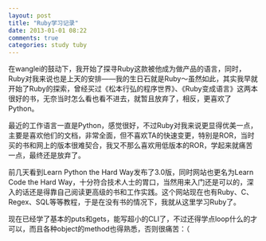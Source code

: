 ```yaml
---
layout: post
title: "Ruby学习记录"
date: 2013-01-01 08:22
comments: true
categories: study tuby
---
```


在wanglei的鼓动下，我开始了探寻Ruby这款被他成为做产品的语言，同时，Ruby对我来说也是上天的安排——我的生日石就是Ruby～虽然如此，其实我早就开始了Ruby的探索，曾经买过《松本行弘的程序世界》、《Ruby变成语言》这两本很好的书，无奈当时怎么看也看不进去，就暂且放弃了，相反，更喜欢了Python。

最近的工作语言一直是Python，感觉很好，不过Ruby对我来说更显得优美一点，主要是喜欢他们的文档，非常全面，但不喜欢TA的快速变更，特别是ROR，当时买的书和网上的版本很难契合，我又不那么喜欢用低版本的ROR，学起来就痛苦一点，最终还是放弃了。

前几天看到Learn Python the Hard Way发布了3.0版，同时网站也更名为Learn Code the Hard Way，十分符合技术人士的胃口，当然用来入门还是可以的，深入的话还是得靠自己阅读更高级的书和工作实践。这个网站现在也有Ruby、C、Regex、SQL等等教程，于是在没有书的情况下，我就从这里学习Ruby了。

现在已经学了基本的puts和gets，能写超小的CLI了，不过还得学点loop什么的才可以，而且各种object的method也得熟悉，否则很痛苦：（
